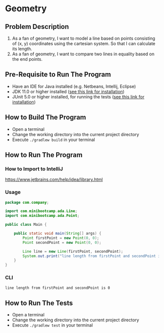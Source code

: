 # Geometry

## Problem Description

1. As a fan of geometry, I want to model a line based on points consisting of (x, y) coordinates using the cartesian
   system. So that I can calculate its length.
2. As a fan of geometry, I want to compare two lines in equality based on the end points.

## Pre-Requisite to Run The Program

- Have an IDE for Java installed (e.g. Netbeans, Intellij, Eclipse)
- JDK 11.0 or higher
  installed ([see this link for installation](https://docs.oracle.com/en/java/javase/17/install/overview-jdk-installation.html))
- JUnit 5.0 or higher installed, for running the
  tests ([see this link for installation](https://junit.org/junit5/docs/current/user-guide/#overview-getting-started-junit-artifacts))

## How to Build The Program

- Open a terminal
- Change the working directory into the current project directory
- Execute `./gradlew build` in your terminal

## How to Run The Program

### How to Import to IntelliJ

https://www.jetbrains.com/help/idea/library.html

### Usage

```java
package com.company;

import com.minibootcamp.ada.Line;
import com.minibootcamp.ada.Point;

public class Main {

    public static void main(String[] args) {
        Point firstPoint = new Point(0, 0);
        Point secondPoint = new Point(0, 0);

        Line line = new Line(firstPoint, secondPoint);
        System.out.print("line length from firstPoint and secondPoint is " + line.getLength());
    }
}
```

### CLI

```bash
line length from firstPoint and secondPoint is 0
```

## How to Run The Tests

- Open a terminal
- Change the working directory into the current project directory
- Execute `./gradlew test` in your terminal

